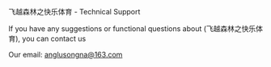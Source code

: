 飞越森林之快乐体育 - Technical Support

If you have any suggestions or functional questions about (飞越森林之快乐体育), you can contact us

Our email: anglusongna@163.com

